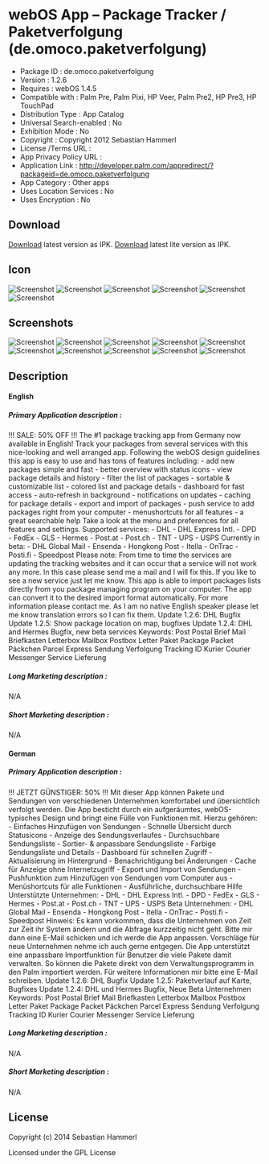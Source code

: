 webOS App – Package Tracker / Paketverfolgung (de.omoco.paketverfolgung)
========================================================================

- Package ID : 	 de.omoco.paketverfolgung 
- Version : 	 1.2.6 
- Requires : 	 webOS 1.4.5 
- Compatible with : 	 Palm Pre, Palm Pixi, HP Veer, Palm Pre2, HP Pre3, HP TouchPad 
- Distribution Type : 	 App Catalog 
- Universal Search-enabled : 	 No 
- Exhibition Mode : 	 No 
- Copyright : 	 Copyright 2012 Sebastian Hammerl 
- License /Terms URL : 	
- App Privacy Policy URL : 	
- Application Link : 	 http://developer.palm.com/appredirect/?packageid=de.omoco.paketverfolgung 
- App Category : 	 Other apps 
- Uses Location Services : 	 No 
- Uses Encryption : 	 No

## Download

[Download](/releases/de.omoco.paketverfolgung_1.2.6_all.ipk?raw=true) latest version as IPK.
[Download](/releases/de.omoco.paketverfolgung.lite_1.2.6_all.ipk?raw=true) latest lite version as IPK.

## Icon

![Screenshot](/icon_32.png?raw=true "Icon")
![Screenshot](/icon_48.png?raw=true "Icon")
![Screenshot](/icon_64.png?raw=true "Icon")
![Screenshot](/icon_128.png?raw=true "Icon")
![Screenshot](/icon_48_lite.png?raw=true "Icon")
![Screenshot](/icon_64_lite.png?raw=true "Icon")

## Screenshots

![Screenshot](/screenshots/screenshot0.png?raw=true "Screenshot")
![Screenshot](/screenshots/screenshot1.png?raw=true "Screenshot")
![Screenshot](/screenshots/screenshot2.png?raw=true "Screenshot")
![Screenshot](/screenshots/screenshot3.png?raw=true "Screenshot")
![Screenshot](/screenshots/screenshot4.png?raw=true "Screenshot")
![Screenshot](/screenshots/screenshot5.png?raw=true "Screenshot")
![Screenshot](/screenshots/screenshot6.png?raw=true "Screenshot")
![Screenshot](/screenshots/screenshot7.png?raw=true "Screenshot")
![Screenshot](/screenshots/screenshot8.png?raw=true "Screenshot")
![Screenshot](/screenshots/screenshot9.png?raw=true "Screenshot")

## Description

#### English

##### Primary Application description : 

!!! SALE: 50% OFF !!! The #1 package tracking app from Germany now available in English! Track your packages from several services with this nice-looking and well arranged app. Following the webOS design guidelines this app is easy to use and has tons of features including: - add new packages simple and fast - better overview with status icons - view package details and history - filter the list of packages - sortable &amp; customizable list - colored list and package details - dashboard for fast access - auto-refresh in background - notifications on updates - caching for package details - export and import of packages - push service to add packages right from your computer - menushortcuts for all features - a great searchable help Take a look at the menu and preferences for all features and settings. Supported services: - DHL - DHL Express Intl. - DPD - FedEx - GLS - Hermes - Post.at - Post.ch - TNT - UPS - USPS Currently in beta: - DHL Global Mail - Ensenda - Hongkong Post - Itella - OnTrac - Posti.fi - Speedpost Please note: From time to time the services are updating the tracking websites and it can occur that a service will not work any more. In this case please send me a mail and I will fix this. If you like to see a new service just let me know. This app is able to import packages lists directly from you package managing program on your computer. The app can convert it to the desired import format automatically. For more information please contact me. As I am no native English speaker please let me know translation errors so I can fix them. Update 1.2.6: DHL Bugfix Update 1.2.5: Show package location on map, bugfixes Update 1.2.4: DHL and Hermes Bugfix, new beta services Keywords: Post Postal Brief Mail Briefkasten Letterbox Mailbox Postbox Letter Paket Package Packet Päckchen Parcel Express Sendung Verfolgung Tracking ID Kurier Courier Messenger Service Lieferung

##### Long Marketing description : 

N/A

##### Short Marketing description : 

N/A

#### German

##### Primary Application description : 

!!! JETZT GÜNSTIGER: 50% !!! Mit dieser App können Pakete und Sendungen von verschiedenen Unternehmen komfortabel und übersichtlich verfolgt werden. Die App besticht durch ein aufgeräumtes, webOS-typisches Design und bringt eine Fülle von Funktionen mit. Hierzu gehören: - Einfaches Hinzufügen von Sendungen - Schnelle Übersicht durch Statusicons - Anzeige des Sendungsverlaufes - Durchsuchbare Sendungsliste - Sortier- &amp; anpassbare Sendungsliste - Farbige Sendungsliste und Details - Dashboard für schnellen Zugriff - Aktualisierung im Hintergrund - Benachrichtigung bei Änderungen - Cache für Anzeige ohne Internetzugriff - Export und Import von Sendungen - Pushfunktion zum Hinzufügen von Sendungen vom Computer aus - Menüshortcuts für alle Funktionen - Ausführliche, durchsuchbare Hilfe Unterstützte Unternehmen: - DHL - DHL Express Intl. - DPD - FedEx - GLS - Hermes - Post.at - Post.ch - TNT - UPS - USPS Beta Unternehmen: - DHL Global Mail - Ensenda - Hongkong Post - Itella - OnTrac - Posti.fi - Speedpost Hinweis: Es kann vorkommen, dass die Unternehmen von Zeit zur Zeit ihr System ändern und die Abfrage kurzzeitig nicht geht. Bitte mir dann eine E-Mail schicken und ich werde die App anpassen. Vorschläge für neue Unternehmen nehme ich auch gerne entgegen. Die App unterstützt eine anpassbare Importfunktion für Benutzer die viele Pakete damit verwalten. So können die Pakete direkt von dem Verwaltungsprogramm in den Palm importiert werden. Für weitere Informationen mir bitte eine E-Mail schreiben. Update 1.2.6: DHL Bugfix Update 1.2.5: Paketverlauf auf Karte, Bugfixes Update 1.2.4: DHL und Hermes Bugfix, Neue Beta Unternehmen Keywords: Post Postal Brief Mail Briefkasten Letterbox Mailbox Postbox Letter Paket Package Packet Päckchen Parcel Express Sendung Verfolgung Tracking ID Kurier Courier Messenger Service Lieferung

##### Long Marketing description : 

N/A

##### Short Marketing description : 

N/A

## License

Copyright (c) 2014 Sebastian Hammerl

Licensed under the GPL License